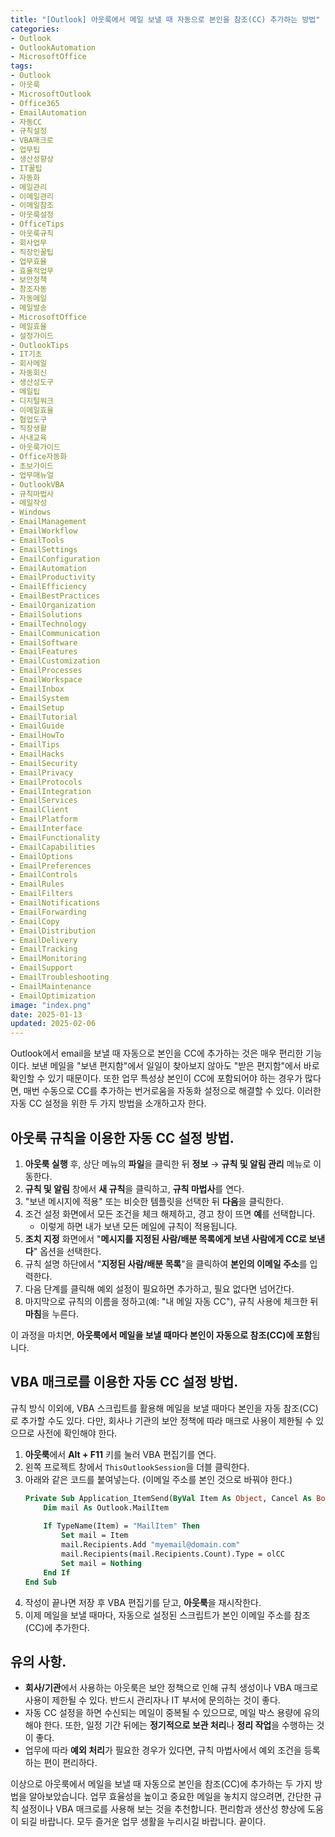 ```yaml
---
title: "[Outlook] 아웃룩에서 메일 보낼 때 자동으로 본인을 참조(CC) 추가하는 방법"
categories:
- Outlook
- OutlookAutomation
- MicrosoftOffice
tags:
- Outlook
- 아웃룩
- MicrosoftOutlook
- Office365
- EmailAutomation
- 자동CC
- 규칙설정
- VBA매크로
- 업무팁
- 생산성향상
- IT꿀팁
- 자동화
- 메일관리
- 이메일관리
- 이메일참조
- 아웃룩설정
- OfficeTips
- 아웃룩규칙
- 회사업무
- 직장인꿀팁
- 업무효율
- 효율적업무
- 보안정책
- 참조자동
- 자동메일
- 메일발송
- MicrosoftOffice
- 메일효율
- 설정가이드
- OutlookTips
- IT기초
- 회사메일
- 자동회신
- 생산성도구
- 메일팁
- 디지털워크
- 이메일효율
- 협업도구
- 직장생활
- 사내교육
- 아웃룩가이드
- Office자동화
- 초보가이드
- 업무매뉴얼
- OutlookVBA
- 규칙마법사
- 메일작성
- Windows
- EmailManagement
- EmailWorkflow
- EmailTools
- EmailSettings
- EmailConfiguration
- EmailAutomation
- EmailProductivity
- EmailEfficiency
- EmailBestPractices
- EmailOrganization
- EmailSolutions
- EmailTechnology
- EmailCommunication
- EmailSoftware
- EmailFeatures
- EmailCustomization
- EmailProcesses
- EmailWorkspace
- EmailInbox
- EmailSystem
- EmailSetup
- EmailTutorial
- EmailGuide
- EmailHowTo
- EmailTips
- EmailHacks
- EmailSecurity
- EmailPrivacy
- EmailProtocols
- EmailIntegration
- EmailServices
- EmailClient
- EmailPlatform
- EmailInterface
- EmailFunctionality
- EmailCapabilities
- EmailOptions
- EmailPreferences
- EmailControls
- EmailRules
- EmailFilters
- EmailNotifications
- EmailForwarding
- EmailCopy
- EmailDistribution
- EmailDelivery
- EmailTracking
- EmailMonitoring
- EmailSupport
- EmailTroubleshooting
- EmailMaintenance
- EmailOptimization
image: "index.png"
date: 2025-01-13
updated: 2025-02-06
---
```


Outlook에서 email을 보낼 때 자동으로 본인을 CC에 추가하는 것은 매우 편리한 기능이다. 보낸 메일을 "보낸 편지함"에서 일일이 찾아보지 않아도 "받은 편지함"에서 바로 확인할 수 있기 때문이다. 또한 업무 특성상 본인이 CC에 포함되어야 하는 경우가 많다면, 매번 수동으로 CC를 추가하는 번거로움을 자동화 설정으로 해결할 수 있다. 이러한 자동 CC 설정을 위한 두 가지 방법을 소개하고자 한다.


## 아웃룩 규칙을 이용한 자동 CC 설정 방법.

1. **아웃룩 실행** 후, 상단 메뉴의 **파일**을 클릭한 뒤 **정보** → **규칙 및 알림 관리** 메뉴로 이동한다.  
2. **규칙 및 알림** 창에서 **새 규칙**을 클릭하고, **규칙 마법사**를 연다.  
3. "보낸 메시지에 적용" 또는 비슷한 템플릿을 선택한 뒤 **다음**을 클릭한다.  
4. 조건 설정 화면에서 모든 조건을 체크 해제하고, 경고 창이 뜨면 **예**를 선택합니다.  
   - 이렇게 하면 내가 보낸 모든 메일에 규칙이 적용됩니다.  
5. **조치 지정** 화면에서 "**메시지를 지정된 사람/배분 목록에게 보낸 사람에게 CC로 보낸다**" 옵션을 선택한다.  
6. 규칙 설명 하단에서 "**지정된 사람/배분 목록**"을 클릭하여 **본인의 이메일 주소**를 입력한다.  
7. 다음 단계를 클릭해 예외 설정이 필요하면 추가하고, 필요 없다면 넘어간다.  
8. 마지막으로 규칙의 이름을 정하고(예: "내 메일 자동 CC"), 규칙 사용에 체크한 뒤 **마침**을 누른다.  

이 과정을 마치면, **아웃룩에서 메일을 보낼 때마다 본인이 자동으로 참조(CC)에 포함**됩니다.

## VBA 매크로를 이용한 자동 CC 설정 방법.

규칙 방식 이외에, VBA 스크립트를 활용해 메일을 보낼 때마다 본인을 자동 참조(CC)로 추가할 수도 있다. 다만, 회사나 기관의 보안 정책에 따라 매크로 사용이 제한될 수 있으므로 사전에 확인해야 한다.

1. **아웃룩**에서 **Alt + F11** 키를 눌러 VBA 편집기를 연다.  
2. 왼쪽 프로젝트 창에서 `ThisOutlookSession`을 더블 클릭한다.  
3. 아래와 같은 코드를 붙여넣는다. (이메일 주소를 본인 것으로 바꿔야 한다.)
   ```vb
   Private Sub Application_ItemSend(ByVal Item As Object, Cancel As Boolean)
       Dim mail As Outlook.MailItem
       
       If TypeName(Item) = "MailItem" Then
           Set mail = Item
           mail.Recipients.Add "myemail@domain.com"
           mail.Recipients(mail.Recipients.Count).Type = olCC
           Set mail = Nothing
       End If
   End Sub
   ```
4. 작성이 끝나면 저장 후 VBA 편집기를 닫고, **아웃룩**을 재시작한다.  
5. 이제 메일을 보낼 때마다, 자동으로 설정된 스크립트가 본인 이메일 주소를 참조(CC)에 추가한다.

## 유의 사항.

- **회사/기관**에서 사용하는 아웃룩은 보안 정책으로 인해 규칙 생성이나 VBA 매크로 사용이 제한될 수 있다. 반드시 관리자나 IT 부서에 문의하는 것이 좋다.  
- 자동 CC 설정을 하면 수신되는 메일이 중복될 수 있으므로, 메일 박스 용량에 유의해야 한다. 또한, 일정 기간 뒤에는 **정기적으로 보관 처리**나 **정리 작업**을 수행하는 것이 좋다.  
- 업무에 따라 **예외 처리**가 필요한 경우가 있다면, 규칙 마법사에서 예외 조건을 등록하는 편이 편리하다.  

이상으로 아웃룩에서 메일을 보낼 때 자동으로 본인을 참조(CC)에 추가하는 두 가지 방법을 알아보았습니다. 업무 효율성을 높이고 중요한 메일을 놓치지 않으려면, 간단한 규칙 설정이나 VBA 매크로를 사용해 보는 것을 추천합니다. 편리함과 생산성 향상에 도움이 되길 바랍니다. 모두 즐거운 업무 생활을 누리시길 바랍니다. 끝이다.